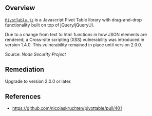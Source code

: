 ## Overview
[`PivotTable.js`](https://www.npmjs.com/package/pivottable) is a Javascript Pivot Table library with drag-and-drop functionality built on top of jQuery/jQueryUI.

Due to a change from text to html functions in how JSON elements are rendered, a Cross-site scripting (XSS) vulnerability was introduced in version 1.4.0.  This vulnerability remained in place until version 2.0.0.

Source: _Node Security Project_

## Remediation
Upgrade to version 2.0.0 or later.

## References
- https://github.com/nicolaskruchten/pivottable/pull/401

